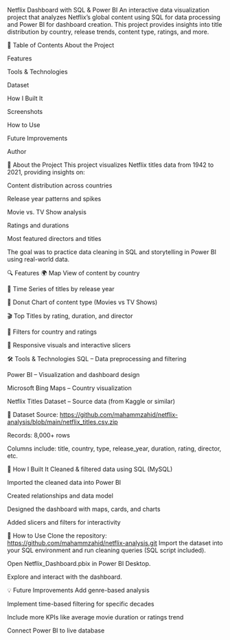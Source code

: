 Netflix Dashboard with SQL & Power BI
An interactive data visualization project that analyzes Netflix’s global content using SQL for data processing and Power BI for dashboard creation. This project provides insights into title distribution by country, release trends, content type, ratings, and more.

📌 Table of Contents
About the Project

Features

Tools & Technologies

Dataset

How I Built It

Screenshots

How to Use

Future Improvements

Author

📝 About the Project
This project visualizes Netflix titles data from 1942 to 2021, providing insights on:

Content distribution across countries

Release year patterns and spikes

Movie vs. TV Show analysis

Ratings and durations

Most featured directors and titles

The goal was to practice data cleaning in SQL and storytelling in Power BI using real-world data.

🔍 Features
🌍 Map View of content by country

📆 Time Series of titles by release year

🍿 Donut Chart of content type (Movies vs TV Shows)

🎬 Top Titles by rating, duration, and director

🧭 Filters for country and ratings

🎯 Responsive visuals and interactive slicers

🛠 Tools & Technologies
SQL – Data preprocessing and filtering

Power BI – Visualization and dashboard design

Microsoft Bing Maps – Country visualization

Netflix Titles Dataset – Source data (from Kaggle or similar)

📂 Dataset
Source: https://github.com/mahammzahid/netflix-analysis/blob/main/netflix_titles.csv.zip

Records: 8,000+ rows

Columns include: title, country, type, release_year, duration, rating, director, etc.

🧱 How I Built It
Cleaned & filtered data using SQL (MySQL)

Imported the cleaned data into Power BI

Created relationships and data model

Designed the dashboard with maps, cards, and charts

Added slicers and filters for interactivity

🚀 How to Use
Clone the repository:
https://github.com/mahammzahid/netflix-analysis.git
Import the dataset into your SQL environment and run cleaning queries (SQL script included).

Open Netflix_Dashboard.pbix in Power BI Desktop.

Explore and interact with the dashboard.

💡 Future Improvements
Add genre-based analysis

Implement time-based filtering for specific decades

Include more KPIs like average movie duration or ratings trend

Connect Power BI to live database

